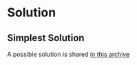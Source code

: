 # Solution

## Simplest Solution

A possible solution is shared [in this archive](./code/projects/ThrowCount.zip)
